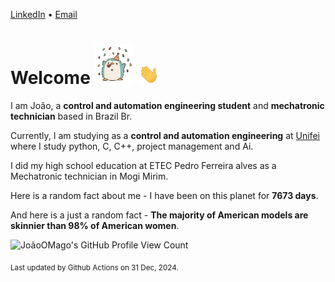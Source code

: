 [LinkedIn](https://www.linkedin.com/in/joão-pedro-gozzoli-b95641301/) &bull;
[Email](joaopedrogozzoli@gmail.com)

# Welcome <img src="happy.gif" height="64px" /> <img src="wave.gif" height="32px" />

I am João, a  **control and automation engineering student** and **mechatronic technician** based in Brazil Br.

Currently, I am studying as a **control and automation engineering** at [Unifei](https://unifei.edu.br) where I study python, C, C++, project management and Ai.

I did my high school education at ETEC Pedro Ferreira alves as a Mechatronic technician in Mogi Mirim.

Here is a random fact about me - I have been on this planet for **7673 days**.

And here is a just a random fact -  **The majority of American models are skinnier than 98% of American women**.

![JoãoOMago's GitHub Profile View Count](https://komarev.com/ghpvc/?username=JoaoOMago)

<sub>Last updated by Github Actions on 31 Dec, 2024.</sub>
